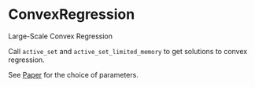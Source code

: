 # ConvexRegression
Large-Scale Convex Regression

Call `active_set` and `active_set_limited_memory` to get solutions to convex regression.


See [Paper](https://arxiv.org/abs/2005.11588) for the choice of parameters.
